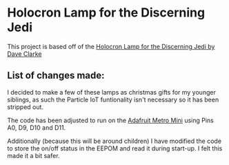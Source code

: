 # Holocron Lamp for the Discerning Jedi

This project is based off of the [Holocron Lamp for the Discerning Jedi by Dave Clarke](https://www.thingiverse.com/thing:1762432)

List of changes made:
-----
I decided to make a few of these lamps as christmas gifts for my younger siblings, as such the Particle IoT funtionality isn't necessary so it has been stripped out. 

The code has been adjusted to run on the [Adafruit Metro Mini](https://www.adafruit.com/product/2590) using Pins A0, D9, D10 and D11.

Additionally (because this will be around children) I have modified the code to store the on/off status in the EEPOM and read it during start-up. I felt this made it a bit safer.
